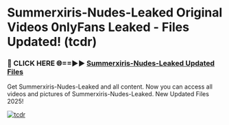 # Summerxiris-Nudes-Leaked Original Videos 0nlyFans Leaked - Files Updated! (tcdr)

<h3>🔴 CLICK HERE 🌐==►► <a href="https://tinyurl.com/5h6xmrr3" rel="nofollow">Summerxiris-Nudes-Leaked Updated Files</a></h3>

Get Summerxiris-Nudes-Leaked and all content. Now you can access all videos and pictures of Summerxiris-Nudes-Leaked. New Updated Files 2025!

[![tcdr](https://i.imgur.com/KVD873Z.gif)](https://tinyurl.com/5h6xmrr3)
